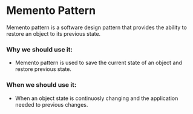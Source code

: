 # Memento Pattern
Memento pattern is a software design pattern that provides the ability to restore an object to its previous state.

### Why we should use it:
 - Memento pattern is used to save the current state of an object and restore previous state.

### When we should use it:
 - When an object state is continuosly changing and the application needed to previous changes.
